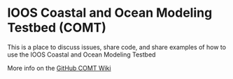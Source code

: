 IOOS Coastal and Ocean Modeling Testbed (COMT)
====

This is a place to discuss issues, share code, and share examples of how to use the IOOS Coastal and Ocean Modeling Testbed

More info on the [GitHub COMT Wiki](https://github.com/ioos/comt/wiki)

